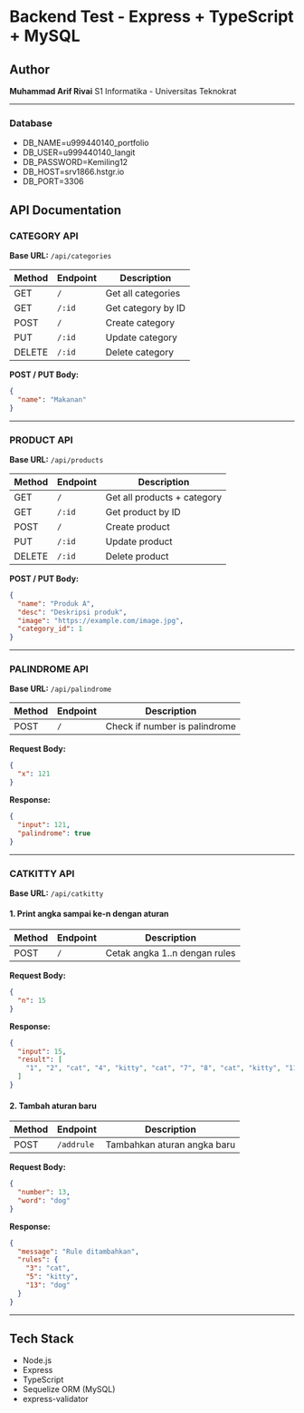 # Backend Test - Express + TypeScript + MySQL

## Author

**Muhammad Arif Rivai**
S1 Informatika - Universitas Teknokrat

---
### Database
* DB_NAME=u999440140_portfolio
* DB_USER=u999440140_langit
* DB_PASSWORD=Kemiling12
* DB_HOST=srv1866.hstgr.io
* DB_PORT=3306



## API Documentation

### CATEGORY API

**Base URL:** `/api/categories`

| Method | Endpoint | Description        |
| ------ | -------- | ------------------ |
| GET    | `/`      | Get all categories |
| GET    | `/:id`   | Get category by ID |
| POST   | `/`      | Create category    |
| PUT    | `/:id`   | Update category    |
| DELETE | `/:id`   | Delete category    |

**POST / PUT Body:**

```json
{
  "name": "Makanan"
}
```

---

### PRODUCT API

**Base URL:** `/api/products`

| Method | Endpoint | Description                 |
| ------ | -------- | --------------------------- |
| GET    | `/`      | Get all products + category |
| GET    | `/:id`   | Get product by ID           |
| POST   | `/`      | Create product              |
| PUT    | `/:id`   | Update product              |
| DELETE | `/:id`   | Delete product              |

**POST / PUT Body:**

```json
{
  "name": "Produk A",
  "desc": "Deskripsi produk",
  "image": "https://example.com/image.jpg",
  "category_id": 1
}
```

---

### PALINDROME API

**Base URL:** `/api/palindrome`

| Method | Endpoint | Description                   |
| ------ | -------- | ----------------------------- |
| POST   | `/`      | Check if number is palindrome |

**Request Body:**

```json
{
  "x": 121
}
```

**Response:**

```json
{
  "input": 121,
  "palindrome": true
}
```

---

### CATKITTY API

**Base URL:** `/api/catkitty`

#### 1. Print angka sampai ke-n dengan aturan

| Method | Endpoint | Description                   |
| ------ | -------- | ----------------------------- |
| POST   | `/`      | Cetak angka 1..n dengan rules |

**Request Body:**

```json
{
  "n": 15
}
```

**Response:**

```json
{
  "input": 15,
  "result": [
    "1", "2", "cat", "4", "kitty", "cat", "7", "8", "cat", "kitty", "11", "cat", "13", "14", "catKitty"
  ]
}
```

#### 2. Tambah aturan baru

| Method | Endpoint   | Description                 |
| ------ | ---------- | --------------------------- |
| POST   | `/addrule` | Tambahkan aturan angka baru |

**Request Body:**

```json
{
  "number": 13,
  "word": "dog"
}
```

**Response:**

```json
{
  "message": "Rule ditambahkan",
  "rules": {
    "3": "cat",
    "5": "kitty",
    "13": "dog"
  }
}
```

---

## Tech Stack

* Node.js
* Express
* TypeScript
* Sequelize ORM (MySQL)
* express-validator
